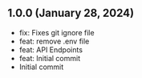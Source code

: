 ## 1.0.0 (January 28, 2024)
  - fix: Fixes git ignore file
  - feat: remove .env file
  - feat: API Endpoints
  - feat: Initial commit
  - Initial commit

